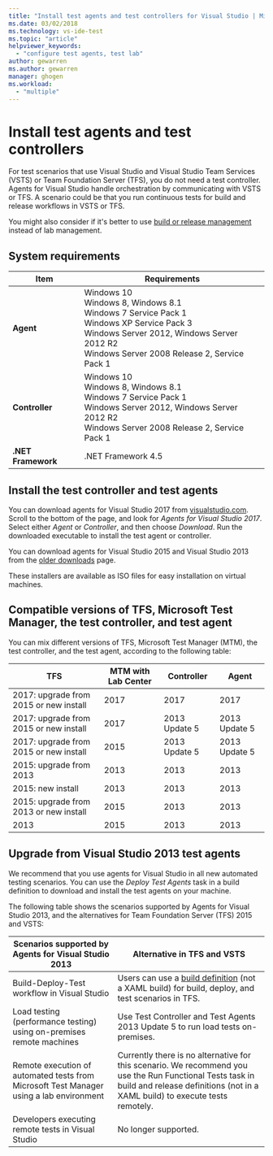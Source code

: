 ```yaml
---
title: "Install test agents and test controllers for Visual Studio | Microsoft Docs"
ms.date: 03/02/2018
ms.technology: vs-ide-test
ms.topic: "article"
helpviewer_keywords:
  - "configure test agents, test lab"
author: gewarren
ms.author: gewarren
manager: ghogen
ms.workload:
  - "multiple"
---
```

# Install test agents and test controllers

For test scenarios that use Visual Studio and Visual Studio Team Services (VSTS) or Team Foundation Server (TFS), you do not need a test controller. Agents for Visual Studio handle orchestration by communicating with VSTS or TFS. A scenario could be that you run continuous tests for build and release workflows in VSTS or TFS.

You might also consider if it's better to use [build or release management](use-build-or-rm-instead-of-lab-management.md) instead of lab management.

## System requirements

| Item | Requirements |
| ---- | ------------ |
| **Agent** | Windows 10<br />Windows 8, Windows 8.1<br />Windows 7 Service Pack 1<br />Windows XP Service Pack 3<br />Windows Server 2012, Windows Server 2012 R2<br />Windows Server 2008 Release 2, Service Pack 1 |
| **Controller** | Windows 10<br />Windows 8, Windows 8.1<br />Windows 7 Service Pack 1<br />Windows Server 2012, Windows Server 2012 R2<br />Windows Server 2008 Release 2, Service Pack 1 |
| **.NET Framework** | .NET Framework 4.5 |

## Install the test controller and test agents

You can download agents for Visual Studio 2017 from [visualstudio.com](https://www.visualstudio.com/downloads/?q=agents). Scroll to the bottom of the page, and look for *Agents for Visual Studio 2017*. Select either *Agent* or *Controller*, and then choose *Download*. Run the downloaded executable to install the test agent or controller.

You can download agents for Visual Studio 2015 and Visual Studio 2013 from the [older downloads](https://www.visualstudio.com/vs/older-downloads/) page.

These installers are available as ISO files for easy installation on virtual machines.

## Compatible versions of TFS, Microsoft Test Manager, the test controller, and test agent

You can mix different versions of TFS, Microsoft Test Manager (MTM), the test controller, and the test agent, according to the following table:

| TFS | MTM with Lab Center | Controller | Agent |
| --- | -------------------------------------- | ---------- | ----- |
| 2017: upgrade from 2015 or new install | 2017 | 2017 | 2017 |
| 2017: upgrade from 2015 or new install | 2017 | 2013 Update 5 | 2013 Update 5 |
| 2017: upgrade from 2015 or new install | 2015 | 2013 Update 5 | 2013 Update 5 |
| 2015: upgrade from 2013 | 2013 | 2013 |2013 |
| 2015: new install | 2013 | 2013 | 2013 |
| 2015: upgrade from 2013 or new install | 2015 | 2013 | 2013 |
| 2013 | 2015 | 2013 | 2013 |

## Upgrade from Visual Studio 2013 test agents

We recommend that you use agents for Visual Studio in all new automated testing scenarios. You can use the *Deploy Test Agents* task in a build definition to download and install the test agents on your machine.

The following table shows the scenarios supported by Agents for Visual Studio 2013, and the alternatives for Team Foundation Server (TFS) 2015 and VSTS:

| Scenarios supported by Agents for Visual Studio 2013 | Alternative in TFS and VSTS |
| --- | --- |
| Build-Deploy-Test workflow in Visual Studio | Users can use a [build definition](/vsts/build-release/) (not a XAML build) for build, deploy, and test scenarios in TFS. |
| Load testing (performance testing) using on-premises remote machines | Use Test Controller and Test Agents 2013 Update 5 to run load tests on-premises. |
| Remote execution of automated tests from Microsoft Test Manager using a lab environment | Currently there is no alternative for this scenario. We recommend you use the Run Functional Tests task in build and release definitions (not in a XAML build) to execute tests remotely. |
| Developers executing remote tests in Visual Studio | No longer supported. |
